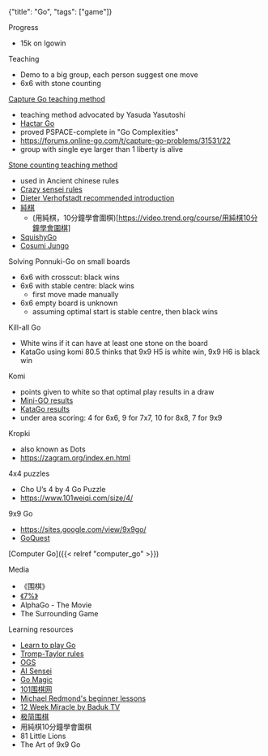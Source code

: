 {"title": "Go", "tags": ["game"]}

Progress
* 15k on Igowin

Teaching
* Demo to a big group, each person suggest one move
* 6x6 with stone counting

[Capture Go teaching method](https://senseis.xmp.net/?AtariGoTeachingMethod)
* teaching method advocated by Yasuda Yasutoshi
* [Hactar Go](https://gowrite.net/hactar/)
* proved PSPACE-complete in "Go Complexities"
* https://forums.online-go.com/t/capture-go-problems/31531/22
* group with single eye larger than 1 liberty is alive

[Stone counting teaching method](https://senseis.xmp.net/?StoneCountingTeachingMethod)
* used in Ancient chinese rules
* [Crazy sensei rules](https://www.crazy-sensei.com/?lang=en&location=rules)
* [Dieter Verhofstadt recommended introduction](https://senseis.xmp.net/?DieterVerhofstadt%2FrecommendedIntroduction)
* [純棋](http://jungo.go-en.com/)
  * (用純棋，10分鐘學會圍棋)[https://video.trend.org/course/用純棋10分鐘學會圍棋]
* [SquishyGo](https://puyogo.app/en/)
* [Cosumi Jungo](https://www.cosumi.net/jungo.html)

Solving Ponnuki-Go on small boards
* 6x6 with crosscut: black wins
* 6x6 with stable centre: black wins
  * first move made manually
* 6x6 empty board is unknown
  * assuming optimal start is stable centre, then black wins

Kill-all Go
* White wins if it can have at least one stone on the board
* KataGo using komi 80.5 thinks that 9x9 H5 is white win, 9x9 H6 is black win

Komi
* points given to white so that optimal play results in a draw
* [Mini-GO results](https://www.mathpuzzle.com/go.html)
* [KataGo results](https://www.lifein19x19.com/viewtopic.php?p=259396)
* under area scoring: 4 for 6x6, 9 for 7x7, 10 for 8x8, 7 for 9x9

Kropki
* also known as Dots
* https://zagram.org/index.en.html

4x4 puzzles
* Cho U’s 4 by 4 Go Puzzle
* https://www.101weiqi.com/size/4/

9x9 Go
* https://sites.google.com/view/9x9go/
* [GoQuest](http://wars.fm/go9)

[Computer Go]({{< relref "computer_go" >}})

Media
* 《围棋》
* [《7%》](https://v.qq.com/x/cover/li4gx4xjoqf9jk2/a0025stauhc.html)
* AlphaGo - The Movie
* The Surrounding Game

Learning resources
* [Learn to play Go](https://www.learn-go.net/)
* [Tromp-Taylor rules](https://tromp.github.io/go.html)
* [OGS](https://online-go.com/)
* [AI Sensei](https://ai-sensei.com/)
* [Go Magic](https://gomagic.org/)
* [101围棋网](https://www.101weiqi.com/)
* [Michael Redmond's beginner lessons](https://www.youtube.com/playlist?list=PLW5_cMTm0wvamCNX7qNoUqbXxeHt9n67i)
* [12 Week Miracle by Baduk TV](https://www.youtube.com/playlist?list=PLOZuftTHq-NYwYfT3Pcd5Dzck8_rnlLKk)
* [极简围棋](https://www.zhihu.com/remix/albums/1023297931847290880)
* 用純棋10分鐘學會圍棋
* 81 Little Lions
* The Art of 9x9 Go
